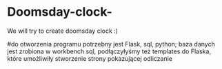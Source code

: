 # Doomsday-clock-
We will try to create doomsday clock :) 

#do otworzenia programu potrzebny jest Flask, sql, python; baza danych jest zrobiona w workbench sql, podłączyłyśmy też templates do Flaska, które umożliwiły stworzenie strony pokazującej odliczanie
